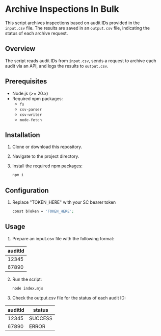 # Archive Inspections In Bulk

This script archives inspections based on audit IDs provided in the `input.csv` file. The results are saved in an `output.csv` file, indicating the status of each archive request.

## Overview

The script reads audit IDs from `input.csv`, sends a request to archive each audit via an API, and logs the results to `output.csv`.

## Prerequisites

- Node.js (>= 20.x)
- Required npm packages:
  - `fs`
  - `csv-parser`
  - `csv-writer`
  - `node-fetch`

## Installation

1. Clone or download this repository.
2. Navigate to the project directory.
3. Install the required npm packages:

   ```bash
   npm i

## Configuration

1. Replace "TOKEN_HERE" with your SC bearer token 

    ```bash
    const bToken = 'TOKEN_HERE';


## Usage

1. Prepare an input.csv file with the following format:
    
| auditId |
|--------|
| 12345  |
| 67890  |

2. Run the script:

    ```bash
    node index.mjs

3. Check the output.csv file for the status of each audit ID:

| auditId | status |
|--------|--------|
| 12345  | SUCCESS |
| 67890  | ERROR  |


